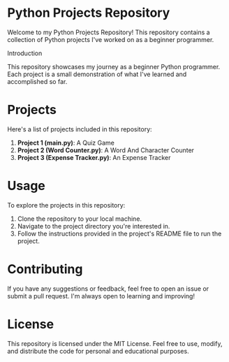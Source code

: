 # Python Projects Repository

Welcome to my Python Projects Repository! This repository contains a collection of Python projects I've worked on as a beginner programmer.

Introduction

This repository showcases my journey as a beginner Python programmer. Each project is a small demonstration of what I've learned and accomplished so far.

# Projects

Here's a list of projects included in this repository:

1. **Project 1 (main.py)**: A Quiz Game 
2. **Project 2 (Word Counter.py)**: A Word And Character Counter
3. **Project 3 (Expense Tracker.py)**: An Expense Tracker
# Usage

To explore the projects in this repository:

1. Clone the repository to your local machine.
2. Navigate to the project directory you're interested in.
3. Follow the instructions provided in the project's README file to run the project.

# Contributing

If you have any suggestions or feedback, feel free to open an issue or submit a pull request. I'm always open to learning and improving!

# License

This repository is licensed under the MIT License. Feel free to use, modify, and distribute the code for personal and educational purposes.
